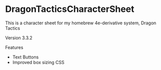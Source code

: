# DragonTacticsCharacterSheet

This is a character sheet for my homebrew 4e-derivative system, Dragon Tactics

Version 3.3.2

Features
- Text Buttons
- Improved box sizing CSS
